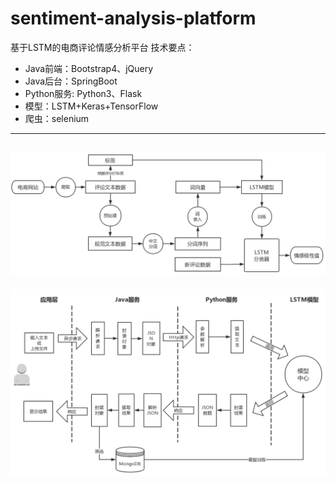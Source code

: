 # sentiment-analysis-platform
基于LSTM的电商评论情感分析平台
技术要点：
 + Java前端：Bootstrap4、jQuery
 + Java后台：SpringBoot
 + Python服务: Python3、Flask
 + 模型：LSTM+Keras+TensorFlow
 + 爬虫：selenium
---
![](sentiment_proj/img/structure.png)
---
![](sentiment_proj/img/system.png)
